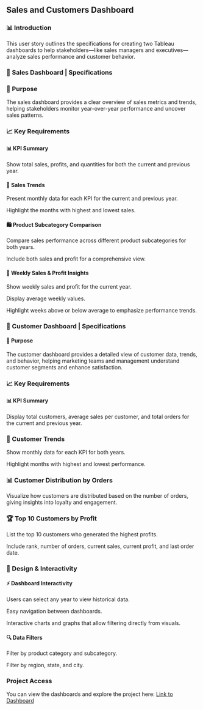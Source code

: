 ## Sales and Customers Dashboard


### 📊 Introduction

This user story outlines the specifications for creating two Tableau dashboards to help stakeholders—like sales managers and executives—analyze sales performance and customer behavior.

### 💼 Sales Dashboard | Specifications

### 🎯 Purpose
The sales dashboard provides a clear overview of sales metrics and trends, helping stakeholders monitor year-over-year performance and uncover sales patterns.

### 📈 Key Requirements

#### 📊 KPI Summary

Show total sales, profits, and quantities for both the current and previous year.

#### 📅 Sales Trends

Present monthly data for each KPI for the current and previous year.

Highlight the months with highest and lowest sales.

#### 🛍️ Product Subcategory Comparison

Compare sales performance across different product subcategories for both years.

Include both sales and profit for a comprehensive view.

#### 📆 Weekly Sales & Profit Insights

Show weekly sales and profit for the current year.

Display average weekly values.

Highlight weeks above or below average to emphasize performance trends.

### 👥 Customer Dashboard | Specifications

#### 🎯 Purpose
The customer dashboard provides a detailed view of customer data, trends, and behavior, helping marketing teams and management understand customer segments and enhance satisfaction.

### 📈 Key Requirements

#### 📊 KPI Summary

Display total customers, average sales per customer, and total orders for the current and previous year.

### 📅 Customer Trends

Show monthly data for each KPI for both years.

Highlight months with highest and lowest performance.

### 📊 Customer Distribution by Orders

Visualize how customers are distributed based on the number of orders, giving insights into loyalty and engagement.

### 🏆 Top 10 Customers by Profit

List the top 10 customers who generated the highest profits.

Include rank, number of orders, current sales, current profit, and last order date.

### 🎨 Design & Interactivity

#### ⚡ Dashboard Interactivity

Users can select any year to view historical data.

Easy navigation between dashboards.

Interactive charts and graphs that allow filtering directly from visuals.

#### 🔍 Data Filters

Filter by product category and subcategory.

Filter by region, state, and city.


### Project Access
You can view the dashboards and explore the project here:
[Link to Dashboard](https://public.tableau.com/views/CustomerDashboard_17591957537090/CustomerDashboard?:language=en-US&:sid=&:redirect=auth&:display_count=n&:origin=viz_share_link)
